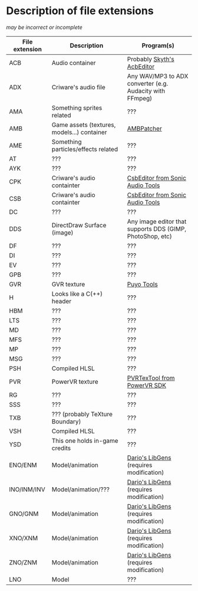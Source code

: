 # Description of file extensions

*may be incorrect or incomplete*

File extension | Description | Program(s)
------------ | ------------- | -------------
ACB | Audio container | Probably [Skyth's AcbEditor][sonicaudiotools_link]
ADX | Criware's audio file | Any WAV/MP3 to ADX converter (e.g. Audacity with FFmpeg)
AMA | Something sprites related | ???
AMB | Game assets (textures, models...) container | [AMBPatcher][modloader_link]
AME | Something particles/effects related | ???
AT  | ??? | ???
AYK | ??? | ???
CPK | Criware's audio containter | [CsbEditor from Sonic Audio Tools][sonicaudiotools_link]
CSB | Criware's audio containter | [CsbEditor from Sonic Audio Tools][sonicaudiotools_link]
DC  | ??? | ???
DDS | DirectDraw Surface (image) | Any image editor that supports DDS (GIMP, PhotoShop, etc)
DF  | ??? | ???
DI  | ??? | ???
EV  | ??? | ???
GPB | ??? | ???
GVR | GVR texture | [Puyo Tools][puyo_tools_link]
H | Looks like a C(++) header | ???
HBM | ??? | ???
LTS | ??? | ???
MD  | ??? | ???
MFS | ??? | ???
MP  | ??? | ???
MSG | ??? | ???
PSH | Compiled HLSL | ???
PVR | PowerVR texture | [PVRTexTool from PowerVR SDK][powervr_sdk_link]
RG  | ??? | ???
SSS | ??? | ???
TXB | ??? (probably TeXture Boundary) | ???
VSH | Compiled HLSL | ???
YSD | This one holds in-game credits | ???
ENO/ENM | Model/animation | [Dario's LibGens][libgens_link] (requires modification)
INO/INM/INV | Model/animation/??? | [Dario's LibGens][libgens_link] (requires modification)
GNO/GNM | Model/animation | [Dario's LibGens][libgens_link] (requires modification)
XNO/XNM | Model/animation | [Dario's LibGens][libgens_link] (requires modification)
ZNO/ZNM | Model/animation | [Dario's LibGens][libgens_link] (requires modification)
LNO | Model | ???

[modloader_link]: https://github.com/OSA413/Sonic4_ModLoader
[tools_link]: https://github.com/OSA413/Sonic4_Tools
[sonicaudiotools_link]: https://github.com/blueskythlikesclouds/SonicAudioTools
[libgens_link]: https://github.com/DarioSamo/libgens-sonicglvl
[powervr_sdk_link]: https://www.imgtec.com/developers/powervr-sdk-tools/
[puyo_tools_link]: https://github.com/nickworonekin/puyotools
